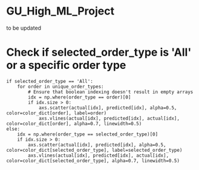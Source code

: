 # GU_High_ML_Project
to be updated

# Check if selected_order_type is 'All' or a specific order type
    if selected_order_type == 'All':
        for order in unique_order_types:
            # Ensure that boolean indexing doesn't result in empty arrays
            idx = np.where(order_type == order)[0]
            if idx.size > 0:
                axs.scatter(actual[idx], predicted[idx], alpha=0.5, color=color_dict[order], label=order)
                axs.vlines(actual[idx], predicted[idx], actual[idx], color=color_dict[order], alpha=0.7, linewidth=0.5)
    else:
        idx = np.where(order_type == selected_order_type)[0]
        if idx.size > 0:
            axs.scatter(actual[idx], predicted[idx], alpha=0.5, color=color_dict[selected_order_type], label=selected_order_type)
            axs.vlines(actual[idx], predicted[idx], actual[idx], color=color_dict[selected_order_type], alpha=0.7, linewidth=0.5)
    

